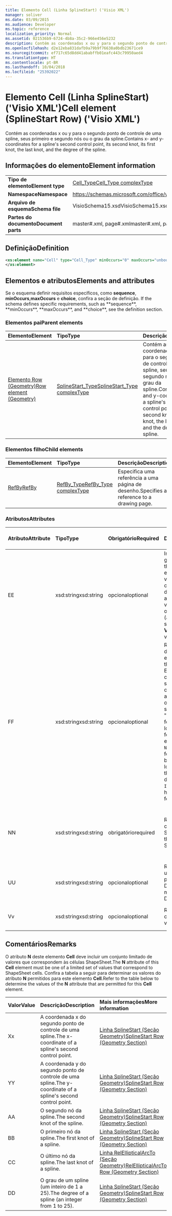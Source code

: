 ```yaml
---
title: Elemento Cell (Linha SplineStart) ('Visio XML')
manager: soliver
ms.date: 03/09/2015
ms.audience: Developer
ms.topic: reference
localization_priority: Normal
ms.assetid: 021536b9-6724-4b8a-35c2-966e456e5232
description: Contém as coordenadas x ou y para o segundo ponto de controle de uma spline, seus primeiro e segundo nós ou o grau da spline.
ms.openlocfilehash: d2e12eba831dafb9a79b9f76638a0bdb23671ce9
ms.sourcegitcommit: ef717c65d8dd41ababffb01eafc443c79950aed4
ms.translationtype: HT
ms.contentlocale: pt-BR
ms.lasthandoff: 10/04/2018
ms.locfileid: "25392022"
---
```

# <a name="cell-element-splinestart-row-visio-xml"></a><span data-ttu-id="27ff3-103">Elemento Cell (Linha SplineStart) ('Visio XML')</span><span class="sxs-lookup"><span data-stu-id="27ff3-103">Cell element (SplineStart Row) ('Visio XML')</span></span>

<span data-ttu-id="27ff3-104">Contém as coordenadas x ou y para o segundo ponto de controle de uma spline, seus primeiro e segundo nós ou o grau da spline.</span><span class="sxs-lookup"><span data-stu-id="27ff3-104">Contains x- and y-coordinates for a spline's second control point, its second knot, its first knot, the last knot, and the degree of the spline.</span></span>
  
## <a name="element-information"></a><span data-ttu-id="27ff3-105">Informações do elemento</span><span class="sxs-lookup"><span data-stu-id="27ff3-105">Element information</span></span>

|||
|:-----|:-----|
|<span data-ttu-id="27ff3-106">**Tipo de elemento**</span><span class="sxs-lookup"><span data-stu-id="27ff3-106">**Element type**</span></span> <br/> |[<span data-ttu-id="27ff3-107">Cell_Type</span><span class="sxs-lookup"><span data-stu-id="27ff3-107">Cell_Type complexType</span></span>](cell_type-complextypevisio-xml.md) <br/> |
|<span data-ttu-id="27ff3-108">**Namespace**</span><span class="sxs-lookup"><span data-stu-id="27ff3-108">**Namespace**</span></span> <br/> |https://schemas.microsoft.com/office/visio/2012/main  <br/> |
|<span data-ttu-id="27ff3-109">**Arquivo de esquema**</span><span class="sxs-lookup"><span data-stu-id="27ff3-109">**Schema file**</span></span> <br/> |<span data-ttu-id="27ff3-110">VisioSchema15.xsd</span><span class="sxs-lookup"><span data-stu-id="27ff3-110">VisioSchema15.xsd</span></span>  <br/> |
|<span data-ttu-id="27ff3-111">**Partes do documento**</span><span class="sxs-lookup"><span data-stu-id="27ff3-111">**Document parts**</span></span> <br/> |<span data-ttu-id="27ff3-112">master#.xml, page#.xml</span><span class="sxs-lookup"><span data-stu-id="27ff3-112">master#.xml, page#.xml</span></span>  <br/> |
   
## <a name="definition"></a><span data-ttu-id="27ff3-113">Definição</span><span class="sxs-lookup"><span data-stu-id="27ff3-113">Definition</span></span>

```XML
<xs:element name="Cell" type="Cell_Type" minOccurs="0" maxOccurs="unbounded" >
</xs:element>
```

## <a name="elements-and-attributes"></a><span data-ttu-id="27ff3-114">Elementos e atributos</span><span class="sxs-lookup"><span data-stu-id="27ff3-114">Elements and attributes</span></span>

<span data-ttu-id="27ff3-115">Se o esquema definir requisitos específicos, como **sequence**, **minOccurs**,**maxOccurs** e **choice**, confira a seção de definição.</span><span class="sxs-lookup"><span data-stu-id="27ff3-115">
    If the schema defines specific requirements, such as \*\*sequence\*\*, \*\*minOccurs**,
    \*\*maxOccurs\**, and
    \*\*choice\*\*, see the definition section.
</span></span> 
  
### <a name="parent-elements"></a><span data-ttu-id="27ff3-116">Elementos pai</span><span class="sxs-lookup"><span data-stu-id="27ff3-116">Parent elements</span></span>

|<span data-ttu-id="27ff3-117">**Elemento**</span><span class="sxs-lookup"><span data-stu-id="27ff3-117">**Element**</span></span>|<span data-ttu-id="27ff3-118">**Tipo**</span><span class="sxs-lookup"><span data-stu-id="27ff3-118">**Type**</span></span>|<span data-ttu-id="27ff3-119">**Descrição**</span><span class="sxs-lookup"><span data-stu-id="27ff3-119">**Description**</span></span>|
|:-----|:-----|:-----|
|[<span data-ttu-id="27ff3-120">Elemento Row (Geometry)</span><span class="sxs-lookup"><span data-stu-id="27ff3-120">Row element (Geometry)</span></span>](row-element-geometry-sectionvisio-xml.md) <br/> |[<span data-ttu-id="27ff3-121">SplineStart_Type</span><span class="sxs-lookup"><span data-stu-id="27ff3-121">SplineStart_Type complexType</span></span>](splinestart_type-complextypevisio-xml.md) <br/> |<span data-ttu-id="27ff3-122">Contém as coordenadas x ou y para o segundo ponto de controle de uma spline, seus primeiro e segundo nós ou o grau da spline.</span><span class="sxs-lookup"><span data-stu-id="27ff3-122">Contains x- and y-coordinates for a spline's second control point, its second knot, its first knot, the last knot, and the degree of the spline.</span></span>  <br/> |
   
### <a name="child-elements"></a><span data-ttu-id="27ff3-123">Elementos filho</span><span class="sxs-lookup"><span data-stu-id="27ff3-123">Child elements</span></span>

|<span data-ttu-id="27ff3-124">**Elemento**</span><span class="sxs-lookup"><span data-stu-id="27ff3-124">**Element**</span></span>|<span data-ttu-id="27ff3-125">**Tipo**</span><span class="sxs-lookup"><span data-stu-id="27ff3-125">**Type**</span></span>|<span data-ttu-id="27ff3-126">**Descrição**</span><span class="sxs-lookup"><span data-stu-id="27ff3-126">**Description**</span></span>|
|:-----|:-----|:-----|
|[<span data-ttu-id="27ff3-127">RefBy</span><span class="sxs-lookup"><span data-stu-id="27ff3-127">RefBy</span></span>](refby-element-cell_type-complextypevisio-xml.md) <br/> |[<span data-ttu-id="27ff3-128">RefBy_Type</span><span class="sxs-lookup"><span data-stu-id="27ff3-128">RefBy_Type complexType</span></span>](refby_type-complextypevisio-xml.md) <br/> |<span data-ttu-id="27ff3-129">Especifica uma referência a uma página de desenho.</span><span class="sxs-lookup"><span data-stu-id="27ff3-129">Specifies a reference to a drawing page.</span></span>  <br/> |
   
### <a name="attributes"></a><span data-ttu-id="27ff3-130">Atributos</span><span class="sxs-lookup"><span data-stu-id="27ff3-130">Attributes</span></span>

|<span data-ttu-id="27ff3-131">**Atributo**</span><span class="sxs-lookup"><span data-stu-id="27ff3-131">**Attribute**</span></span>|<span data-ttu-id="27ff3-132">**Tipo**</span><span class="sxs-lookup"><span data-stu-id="27ff3-132">**Type**</span></span>|<span data-ttu-id="27ff3-133">**Obrigatório**</span><span class="sxs-lookup"><span data-stu-id="27ff3-133">**Required**</span></span>|<span data-ttu-id="27ff3-134">**Descrição**</span><span class="sxs-lookup"><span data-stu-id="27ff3-134">**Description**</span></span>|<span data-ttu-id="27ff3-135">**Valores possíveis**</span><span class="sxs-lookup"><span data-stu-id="27ff3-135">**Possible values:**</span></span>|
|:-----|:-----|:-----|:-----|:-----|
|<span data-ttu-id="27ff3-136">E</span><span class="sxs-lookup"><span data-stu-id="27ff3-136">E</span></span>  <br/> |<span data-ttu-id="27ff3-137">xsd:string</span><span class="sxs-lookup"><span data-stu-id="27ff3-137">xsd:string</span></span>  <br/> |<span data-ttu-id="27ff3-138">opcional</span><span class="sxs-lookup"><span data-stu-id="27ff3-138">optional</span></span>  <br/> |<span data-ttu-id="27ff3-139">Indica que a fórmula gera um erro.</span><span class="sxs-lookup"><span data-stu-id="27ff3-139">Indicates that the formula evaluates to an error.</span></span> <span data-ttu-id="27ff3-140">O valor de **E** é atual (uma cadeia de mensagem de erro); o valor do atributo **V** é o último valor válido.</span><span class="sxs-lookup"><span data-stu-id="27ff3-140">The value of **E** is the current value (an error message string); the value of the **V** attribute is the last valid value.</span></span>  <br/> |<span data-ttu-id="27ff3-141">Uma cadeia de caracteres de mensagem de erro.</span><span class="sxs-lookup"><span data-stu-id="27ff3-141">An error message string.</span></span>  <br/> |
|<span data-ttu-id="27ff3-142">F</span><span class="sxs-lookup"><span data-stu-id="27ff3-142">F</span></span>  <br/> |<span data-ttu-id="27ff3-143">xsd:string</span><span class="sxs-lookup"><span data-stu-id="27ff3-143">xsd:string</span></span>  <br/> |<span data-ttu-id="27ff3-144">opcional</span><span class="sxs-lookup"><span data-stu-id="27ff3-144">optional</span></span>  <br/> | <span data-ttu-id="27ff3-145">Representa a fórmula do elemento.</span><span class="sxs-lookup"><span data-stu-id="27ff3-145">Represents the element's formula.</span></span> <span data-ttu-id="27ff3-146">Esse atributo pode conter uma das seguintes cadeias de caracteres:</span><span class="sxs-lookup"><span data-stu-id="27ff3-146">This attribute can contain one of the following strings:</span></span>  <br/>  <span data-ttu-id="27ff3-147">"(alguma fórmula)" se a fórmula existir localmente</span><span class="sxs-lookup"><span data-stu-id="27ff3-147">'(some formula)' if the formula exists locally</span></span>  <br/>  <span data-ttu-id="27ff3-148">`No Formula` se a fórmula for excluída ou bloqueada localmente</span><span class="sxs-lookup"><span data-stu-id="27ff3-148">`No Formula` if the formula is locally deleted or blocked</span></span>  <br/>  <span data-ttu-id="27ff3-149">`Inh` se a fórmula for herdada.</span><span class="sxs-lookup"><span data-stu-id="27ff3-149">`Inh` if the formula is inherited.</span></span>  <br/> |<span data-ttu-id="27ff3-150">Uma fórmula.</span><span class="sxs-lookup"><span data-stu-id="27ff3-150">A formula</span></span>  <br/> |
|<span data-ttu-id="27ff3-151">N</span><span class="sxs-lookup"><span data-stu-id="27ff3-151">N</span></span>  <br/> |<span data-ttu-id="27ff3-152">xsd:string</span><span class="sxs-lookup"><span data-stu-id="27ff3-152">xsd:string</span></span>  <br/> |<span data-ttu-id="27ff3-153">obrigatório</span><span class="sxs-lookup"><span data-stu-id="27ff3-153">required</span></span>  <br/> |<span data-ttu-id="27ff3-154">Representa o nome da célula ShapeSheet.</span><span class="sxs-lookup"><span data-stu-id="27ff3-154">Represents the name of the ShapeSheet cell.</span></span>  <br/> |<span data-ttu-id="27ff3-155">O nome da célula ShapeSheet.</span><span class="sxs-lookup"><span data-stu-id="27ff3-155">The name of a ShapeSheet cell.</span></span>  <br/> <span data-ttu-id="27ff3-156">Confira a seção Comentários abaixo.</span><span class="sxs-lookup"><span data-stu-id="27ff3-156">See the Remarks section below.</span></span>  <br/> |
|<span data-ttu-id="27ff3-157">U</span><span class="sxs-lookup"><span data-stu-id="27ff3-157">U</span></span>  <br/> |<span data-ttu-id="27ff3-158">xsd:string</span><span class="sxs-lookup"><span data-stu-id="27ff3-158">xsd:string</span></span>  <br/> |<span data-ttu-id="27ff3-159">opcional</span><span class="sxs-lookup"><span data-stu-id="27ff3-159">optional</span></span>  <br/> |<span data-ttu-id="27ff3-160">Representa uma unidade de medida. O padrão é DL.</span><span class="sxs-lookup"><span data-stu-id="27ff3-160">Represents a unit of measure The default is DL.</span></span>  <br/> |<span data-ttu-id="27ff3-161">As unidades da célula.</span><span class="sxs-lookup"><span data-stu-id="27ff3-161">The units of the cell.</span></span>  <br/> |
|<span data-ttu-id="27ff3-162">V</span><span class="sxs-lookup"><span data-stu-id="27ff3-162">v</span></span>  <br/> |<span data-ttu-id="27ff3-163">xsd:string</span><span class="sxs-lookup"><span data-stu-id="27ff3-163">xsd:string</span></span>  <br/> |<span data-ttu-id="27ff3-164">opcional</span><span class="sxs-lookup"><span data-stu-id="27ff3-164">optional</span></span>  <br/> |<span data-ttu-id="27ff3-165">Representa o valor da célula.</span><span class="sxs-lookup"><span data-stu-id="27ff3-165">Represents the value of the cell.</span></span>  <br/> |<span data-ttu-id="27ff3-166">O valor da célula ShapeSheet.</span><span class="sxs-lookup"><span data-stu-id="27ff3-166">The value of the ShapeSheet cell.</span></span>  <br/> |
   
## <a name="remarks"></a><span data-ttu-id="27ff3-167">Comentários</span><span class="sxs-lookup"><span data-stu-id="27ff3-167">Remarks</span></span>

<span data-ttu-id="27ff3-168">O atributo **N** deste elemento **Cell** deve incluir um conjunto limitado de valores que correspondem às células ShapeSheet.</span><span class="sxs-lookup"><span data-stu-id="27ff3-168">The **N** attribute of this **Cell** element must be one of a limited set of values that correspond to ShapeSheet cells.</span></span> <span data-ttu-id="27ff3-169">Confira a tabela a seguir para determinar os valores do atributo **N** permitidos para este elemento **Cell**.</span><span class="sxs-lookup"><span data-stu-id="27ff3-169">Refer to the table below to determine the values of the **N** attribute that are permitted for this **Cell** element.</span></span> 
  
|<span data-ttu-id="27ff3-170">**Valor**</span><span class="sxs-lookup"><span data-stu-id="27ff3-170">**Value**</span></span>|<span data-ttu-id="27ff3-171">**Descrição**</span><span class="sxs-lookup"><span data-stu-id="27ff3-171">**Description**</span></span>|<span data-ttu-id="27ff3-172">**Mais informações**</span><span class="sxs-lookup"><span data-stu-id="27ff3-172">**More information**</span></span>|
|:-----|:-----|:-----|
|<span data-ttu-id="27ff3-173">X</span><span class="sxs-lookup"><span data-stu-id="27ff3-173">x</span></span>  <br/> |<span data-ttu-id="27ff3-174">A coordenada x do segundo ponto de controle de uma spline.</span><span class="sxs-lookup"><span data-stu-id="27ff3-174">The x-coordinate of a spline's second control point.</span></span>  <br/> |[<span data-ttu-id="27ff3-175">Linha SplineStart (Seção Geometry)</span><span class="sxs-lookup"><span data-stu-id="27ff3-175">SplineStart Row (Geometry Section)</span></span>](splinestart-row-geometry-section.md) <br/> |
|<span data-ttu-id="27ff3-176">Y</span><span class="sxs-lookup"><span data-stu-id="27ff3-176">Y</span></span>  <br/> |<span data-ttu-id="27ff3-177">A coordenada y do segundo ponto de controle de uma spline.</span><span class="sxs-lookup"><span data-stu-id="27ff3-177">The y-coordinate of a spline's second control point.</span></span>  <br/> |[<span data-ttu-id="27ff3-178">Linha SplineStart (Seção Geometry)</span><span class="sxs-lookup"><span data-stu-id="27ff3-178">SplineStart Row (Geometry Section)</span></span>](splinestart-row-geometry-section.md) <br/> |
|<span data-ttu-id="27ff3-179">A</span><span class="sxs-lookup"><span data-stu-id="27ff3-179">A</span></span>  <br/> |<span data-ttu-id="27ff3-180">O segundo nó da spline.</span><span class="sxs-lookup"><span data-stu-id="27ff3-180">The second knot of the spline.</span></span>  <br/> |[<span data-ttu-id="27ff3-181">Linha SplineStart (Seção Geometry)</span><span class="sxs-lookup"><span data-stu-id="27ff3-181">SplineStart Row (Geometry Section)</span></span>](splinestart-row-geometry-section.md) <br/> |
|<span data-ttu-id="27ff3-182">B</span><span class="sxs-lookup"><span data-stu-id="27ff3-182">B</span></span>  <br/> |<span data-ttu-id="27ff3-183">O primeiro nó da spline.</span><span class="sxs-lookup"><span data-stu-id="27ff3-183">The first knot of a spline.</span></span>  <br/> |[<span data-ttu-id="27ff3-184">Linha SplineStart (Seção Geometry)</span><span class="sxs-lookup"><span data-stu-id="27ff3-184">SplineStart Row (Geometry Section)</span></span>](splinestart-row-geometry-section.md) <br/> |
|<span data-ttu-id="27ff3-185">C</span><span class="sxs-lookup"><span data-stu-id="27ff3-185">C</span></span>  <br/> |<span data-ttu-id="27ff3-186">O último nó da spline.</span><span class="sxs-lookup"><span data-stu-id="27ff3-186">The last knot of a spline.</span></span>  <br/> |[<span data-ttu-id="27ff3-187">Linha RelEllipticalArcTo (Seção Geometry)</span><span class="sxs-lookup"><span data-stu-id="27ff3-187">RelEllipticalArcTo Row (Geometry Section)</span></span>](splinestart-row-geometry-section.md) <br/> |
|<span data-ttu-id="27ff3-188">D</span><span class="sxs-lookup"><span data-stu-id="27ff3-188">D</span></span>  <br/> |<span data-ttu-id="27ff3-189">O grau de um spline (um inteiro de 1 a 25).</span><span class="sxs-lookup"><span data-stu-id="27ff3-189">The degree of a spline (an integer from 1 to 25).</span></span>  <br/> |[<span data-ttu-id="27ff3-190">Linha SplineStart (Seção Geometry)</span><span class="sxs-lookup"><span data-stu-id="27ff3-190">SplineStart Row (Geometry Section)</span></span>](splinestart-row-geometry-section.md) <br/> |
   

